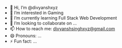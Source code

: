 - 👋 Hi, I’m @divyanshxyz
- 👀 I’m interested in Gaming
- 🌱 I’m currently learning Full Stack Web Development
- 💞️ I’m looking to collaborate on ...
- 📫 How to reach me: divyanshsinghxyz@gmail.com
- 😄 Pronouns: ...
- ⚡ Fun fact: ...

<!---
divyanshxyz/divyanshxyz is a ✨ special ✨ repository because its `README.md` (this file) appears on your GitHub profile.
You can click the Preview link to take a look at your changes.
--->
